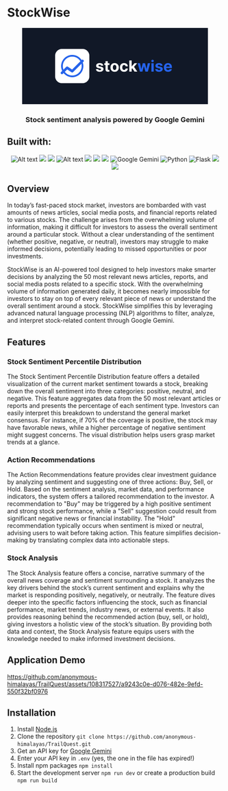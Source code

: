 # StockWise
<div align="center">
  <img alt="banner" src="https://github.com/benson-fm/stockwise/blob/main/frontend/logoTitle.png">

  ### Stock sentiment analysis powered by Google Gemini
</div>


## Built with:
<div align="center">
  <img alt="Alt text" src="https://img.shields.io/badge/JavaScript-F7DF1E.svg?style=for-the-badge&logo=JavaScript&logoColor=black"/>
  <img src=https://img.shields.io/badge/React-61DAFB.svg?style=for-the-badge&logo=React&logoColor=black>
  <img src=https://img.shields.io/badge/Tailwind%20CSS-06B6D4.svg?style=for-the-badge&logo=Tailwind-CSS&logoColor=white>
  <img alt="Alt text" src="https://img.shields.io/badge/DaisyUI-5A0EF8.svg?style=for-the-badge&logo=DaisyUI&logoColor=white" />
  <img src=https://img.shields.io/badge/Framer-0055FF.svg?style=for-the-badge&logo=Framer&logoColor=white>
  <img src=https://img.shields.io/badge/Vite-646CFF.svg?style=for-the-badge&logo=Vite&logoColor=white>
  <img src=https://img.shields.io/badge/Node.js-5FA04E.svg?style=for-the-badge&logo=nodedotjs&logoColor=white>
  <img src=https://img.shields.io/badge/Google%20Gemini-886FBF?style=for-the-badge&logo=googlebard&logoColor=fff alt="Google Gemini">
  <img src="https://img.shields.io/badge/Python-3776AB.svg?style=for-the-badge&logo=Python&logoColor=white" alt="Python">
  <img src="https://img.shields.io/badge/Flask-000000.svg?style=for-the-badge&logo=Flask&logoColor=white" alt="Flask">
  <img src=https://img.shields.io/badge/Firebase-DD2C00.svg?style=for-the-badge&logo=Firebase&logoColor=white>
  <img src=https://img.shields.io/badge/Anaconda-44A833.svg?style=for-the-badge&logo=Anaconda&logoColor=white>
  
</div>

## Overview
In today’s fast-paced stock market, investors are bombarded with vast amounts of news articles, social media posts, and financial reports related to various stocks. The challenge arises from the overwhelming volume of information, making it difficult for investors to assess the overall sentiment around a particular stock. Without a clear understanding of the sentiment (whether positive, negative, or neutral), investors may struggle to make informed decisions, potentially leading to missed opportunities or poor investments.

StockWise is an AI-powered tool designed to help investors make smarter decisions by analyzing the 50 most relevant news articles, reports, and social media posts related to a specific stock. With the overwhelming volume of information generated daily, it becomes nearly impossible for investors to stay on top of every relevant piece of news or understand the overall sentiment around a stock. StockWise simplifies this by leveraging advanced natural language processing (NLP) algorithms to filter, analyze, and interpret stock-related content through Google Gemini.

## Features
### Stock Sentiment Percentile Distribution
The Stock Sentiment Percentile Distribution feature offers a detailed visualization of the current market sentiment towards a stock, breaking down the overall sentiment into three categories: positive, neutral, and negative. This feature aggregates data from the 50 most relevant articles or reports and presents the percentage of each sentiment type. Investors can easily interpret this breakdown to understand the general market consensus. For instance, if 70% of the coverage is positive, the stock may have favorable news, while a higher percentage of negative sentiment might suggest concerns. The visual distribution helps users grasp market trends at a glance.

### Action Recommendations
The Action Recommendations feature provides clear investment guidance by analyzing sentiment and suggesting one of three actions: Buy, Sell, or Hold. Based on the sentiment analysis, market data, and performance indicators, the system offers a tailored recommendation to the investor. A recommendation to "Buy" may be triggered by a high positive sentiment and strong stock performance, while a "Sell" suggestion could result from significant negative news or financial instability. The "Hold" recommendation typically occurs when sentiment is mixed or neutral, advising users to wait before taking action. This feature simplifies decision-making by translating complex data into actionable steps.

### Stock Analysis
The Stock Analysis feature offers a concise, narrative summary of the overall news coverage and sentiment surrounding a stock. It analyzes the key drivers behind the stock’s current sentiment and explains why the market is responding positively, negatively, or neutrally. The feature dives deeper into the specific factors influencing the stock, such as financial performance, market trends, industry news, or external events. It also provides reasoning behind the recommended action (buy, sell, or hold), giving investors a holistic view of the stock’s situation. By providing both data and context, the Stock Analysis feature equips users with the knowledge needed to make informed investment decisions.

## Application Demo
https://github.com/anonymous-himalayas/TrailQuest/assets/108317527/a9243c0e-d076-482e-9efd-550f32bf0976

## Installation
1. Install [Node.js](https://nodejs.org)
2. Clone the repository `git clone https://github.com/anonymous-himalayas/TrailQuest.git`
3. Get an API key for [Google Gemini](https://ai.google.dev/tutorials/get_started_web#set-up-project)
4. Enter your API key in `.env` (yes, the one in the file has expired!)
6. Install npm packages `npm install`
7. Start the development server `npm run dev` or create a production build `npm run build`
